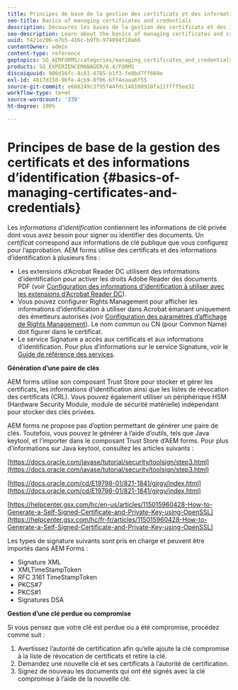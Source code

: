 ```yaml
---
title: Principes de base de la gestion des certificats et des informations d’identification
seo-title: Basics of managing certificates and credentials
description: Découvrez les bases de la gestion des certificats et des informations d’identification.
seo-description: Learn about the basics of managing certificates and credentials.
uuid: f421e206-e7b5-416c-b9fb-974094f10a66
contentOwner: admin
content-type: reference
geptopics: SG_AEMFORMS/categories/managing_certificates_and_credentials
products: SG_EXPERIENCEMANAGER/6.4/FORMS
discoiquuid: 986d16fc-4c81-4785-b1f3-fe8bd7ff669e
exl-id: 4817d150-9bfe-4cb9-8f06-6ff4eaaa6f55
source-git-commit: e608249c3f95f44fdc14b100910fa11ffff5ee32
workflow-type: tm+mt
source-wordcount: '339'
ht-degree: 100%

---
```


# Principes de base de la gestion des certificats et des informations d’identification {#basics-of-managing-certificates-and-credentials}

Les *informations d’identification* contiennent les informations de clé privée dont vous avez besoin pour signer ou identifier des documents. Un *certificat* correspond aux informations de clé publique que vous configurez pour l’approbation. AEM forms utilise des certificats et des informations d’identification à plusieurs fins :

* Les extensions d’Acrobat Reader DC utilisent des informations d’identification pour activer les droits Adobe Reader des documents PDF (voir [Configuration des informations d’identification à utiliser avec les extensions d’Acrobat Reader DC](/help/forms/using/admin-help/configuring-credentials-acrobat-reader-dc.md#configuring-credentials-for-use-with-acrobat-reader-dc-extensions)).
* Vous pouvez configurer Rights Management pour afficher les informations d’identification à utiliser dans Acrobat émanant uniquement des émetteurs autorisés (voir [Configuration des paramètres d’affichage de Rights Management](/help/forms/using/admin-help/configuring-client-server-options.md#configure-document-security-display-settings)). Le nom commun ou CN (pour Common Name) doit figurer dans le certificat.
* Le service Signature a accès aux certificats et aux informations d’identification. Pour plus d’informations sur le service Signature, voir le [Guide de référence des services](https://help.adobe.com/fr_FR/livecycle/11.0/Services/index.html).

**Génération d’une paire de clés**

AEM forms utilise son composant Trust Store pour stocker et gérer les certificats, les informations d’identification ainsi que les listes de révocation des certificats (CRL). Vous pouvez également utiliser un périphérique HSM (Hardware Security Module, module de sécurité matérielle) indépendant pour stocker des clés privées.

AEM forms ne propose pas d’option permettant de générer une paire de clés. Toutefois, vous pouvez le générer à l’aide d’outils, tels que Java keytool, et l’importer dans le composant Trust Store d’AEM forms. Pour plus d’informations sur Java keytool, consultez les articles suivants :

[https://docs.oracle.com/javase/tutorial/security/toolsign/step3.html](https://docs.oracle.com/javase/tutorial/security/toolsign/step3.html)

[https://docs.oracle.com/cd/E19798-01/821-1841/gjrgy/index.html](https://docs.oracle.com/cd/E19798-01/821-1841/gjrgy/index.html)

[https://helpcenter.gsx.com/hc/en-us/articles/115015960428-How-to-Generate-a-Self-Signed-Certificate-and-Private-Key-using-OpenSSL](https://helpcenter.gsx.com/hc/fr-fr/articles/115015960428-How-to-Generate-a-Self-Signed-Certificate-and-Private-Key-using-OpenSSL)

Les types de signature suivants sont pris en charge et peuvent être importés dans AEM Forms :

* Signature XML
* XMLTimeStampToken
* RFC 3161 TimeStampToken
* PKCS#7
* PKCS#1
* Signatures DSA

**Gestion d’une clé perdue ou compromise**

Si vous pensez que votre clé est perdue ou a été compromise, procédez comme suit :

1. Avertissez l’autorité de certification afin qu’elle ajoute la clé compromise à la liste de révocation de certificats et retire la clé.
1. Demandez une nouvelle clé et ses certificats à l’autorité de certification.
1. Signez de nouveau les documents qui ont été signés avec la clé compromise à l’aide de la nouvelle clé.
